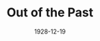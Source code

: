---
title: Out of the Past
date: 1928-12-19
opening_date: 1928-12-19
closing_date:
layout: productions
Theatre: Theatre Jacksonville
show_details:
- Playwright: Gertrude F. Jacobi
cast:
- Christine Dearing: Anita Long
- Douglas Haygood: Sambo
- Philip Devlin: Edward Long
- Sarah W. Haskell: Julia Long
- Mrs. Allen: Pasquelina deVoe
crew:
---